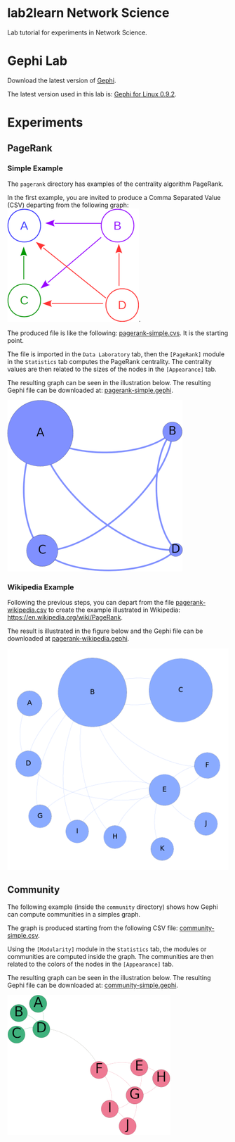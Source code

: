 # lab2learn Network Science

Lab tutorial for experiments in Network Science.

# Gephi Lab

Download the latest version of [Gephi](https://gephi.org/).

The latest version used in this lab is: [Gephi for Linux 0.9.2](https://github.com/gephi/gephi/releases/download/v0.9.2/gephi-0.9.2-linux.tar.gz).

# Experiments

## PageRank

### Simple Example

The `pagerank` directory has examples of the centrality algorithm PageRank.

In the first example, you are invited to produce a Comma Separated Value (CSV) departing from the following graph:
![Original Graph](pagerank/pagerank-simple-original.png).

The produced file is like the following: [pagerank-simple.cvs](pagerank/pagerank-simple.csv). It is the starting point.

The file is imported in the `Data Laboratory` tab, then the `[PageRank]` module in the `Statistics` tab computes the PageRank centrality. The centrality values are then related to the sizes of the nodes in the `[Appearance]` tab.

The resulting graph can be seen in the illustration below. The resulting Gephi file can be downloaded at: [pagerank-simple.gephi](pagerank/pagerank-simple.gephi).

![Simple PageRank](pagerank/pagerank-simple.png)

### Wikipedia Example

Following the previous steps, you can depart from the file [pagerank-wikipedia.csv](pagerank/pagerank-wikipedia.csv) to create the example illustrated in Wikipedia: https://en.wikipedia.org/wiki/PageRank.

The result is illustrated in the figure below and the Gephi file can be downloaded at [pagerank-wikipedia.gephi](pagerank/pagerank-wikipedia.gephi).

![Wikipedia PageRank](pagerank/pagerank-wikipedia.png)

## Community

The following example (inside the `community` directory) shows how Gephi can compute communities in a simples graph.

The graph is produced starting from the following CSV file: [community-simple.csv](community/community-simple.csv).

Using the `[Modularity]` module in the `Statistics` tab, the modules or communities are computed inside the graph. The communities are then related to the colors of the nodes in the `[Appearance]` tab.

The resulting graph can be seen in the illustration below. The resulting Gephi file can be downloaded at: [community-simple.gephi](community/community-simple.gephi).

![Simple Community](community/community-simple.png)
